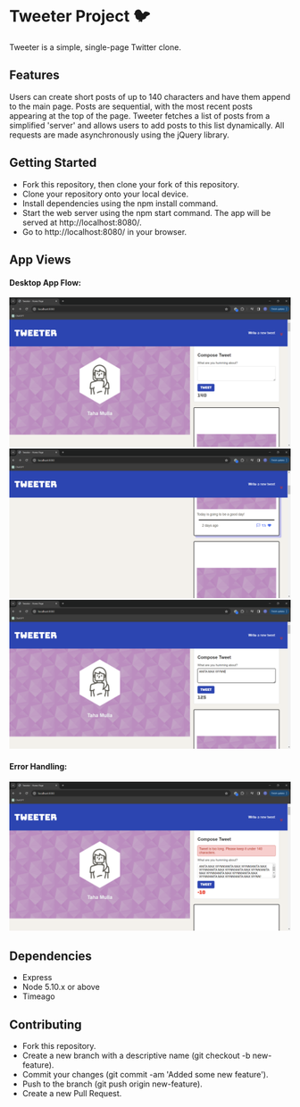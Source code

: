 # Tweeter Project 🐦

Tweeter is a simple, single-page Twitter clone.

## Features

Users can create short posts of up to 140 characters and have them append to the main page. Posts are sequential, with the most recent posts appearing at the top of the page. Tweeter fetches a list of posts from a simplified 'server' and allows users to add posts to this list dynamically. All requests are made asynchronously using the jQuery library.

## Getting Started

- Fork this repository, then clone your fork of this repository.
- Clone your repository onto your local device.
- Install dependencies using the npm install command.
- Start the web server using the npm start command. The app will be served at http://localhost:8080/.
- Go to http://localhost:8080/ in your browser.

## App Views
#### Desktop App Flow:
!["Desktop App Flow:"](https://github.com/Wowwzerzs/tweeter/blob/master/doc/Desktop-flow.png.png?raw=true)
!["Desktop App Flow 2:"](https://github.com/Wowwzerzs/tweeter/blob/master/doc/Desktop-flow-2.png.png?raw=true)
!["Desktop App Flow 3:"](https://github.com/Wowwzerzs/tweeter/blob/master/doc/Desktop-flow-3.png.png?raw=true)
#### Error Handling:
!["Error Handling:"](https://github.com/Wowwzerzs/tweeter/blob/master/doc/Error-handling.png.png?raw=true)

## Dependencies

- Express
- Node 5.10.x or above
- Timeago

## Contributing
- Fork this repository.
- Create a new branch with a descriptive name (git checkout -b new-feature).
- Commit your changes (git commit -am 'Added some new feature').
- Push to the branch (git push origin new-feature).
- Create a new Pull Request.